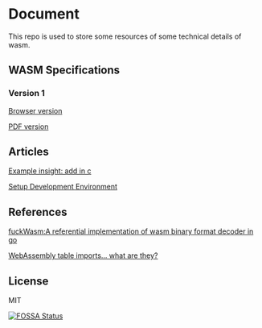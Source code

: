 # Document

This repo is used to store some resources of some technical details of wasm.

## WASM Specifications

### Version 1
[Browser version](https://webassembly.github.io/spec/core/index.html)

[PDF version](https://webassembly.github.io/spec/core/_download/WebAssembly.pdf)

## Articles
[Example insight: add in c](article/add_example.md)

[Setup Development Environment](article/setup_env.md)

## References
[fuckWasm:A referential implementation of wasm binary format decoder in go](https://github.com/chfanghr/wasm-insight/tree/master/fuckWasm)

[WebAssembly table imports… what are they?](https://hacks.mozilla.org/2017/07/webassembly-table-imports-what-are-they/?from=singlemessage&isappinstalled=0)
## License
MIT

[![FOSSA Status](https://app.fossa.io/api/projects/git%2Bgithub.com%2Fquited%2Fdocument.svg?type=large)](https://app.fossa.io/projects/git%2Bgithub.com%2Fquited%2Fdocument?ref=badge_large)
